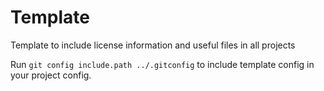 # Template

Template to include license information and useful files in all projects

Run `git config include.path ../.gitconfig` to include template config in your project config.
